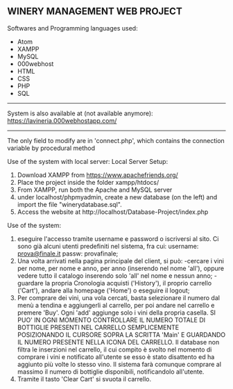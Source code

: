 WINERY MANAGEMENT WEB PROJECT
-------------------------------------------------

Softwares and Programming languages used:
- Atom
- XAMPP
- MySQL
- 000webhost
- HTML
- CSS
- PHP
- SQL

-------------------------------------------------

System is also available at (not available anymore):
https://lavineria.000webhostapp.com/

-------------------------------------------------

The only field to modify are in 'connect.php', which contains the connection variable by procedural method 

Use of the system with local server:
Local Server Setup:
1) Download XAMPP from https://www.apachefriends.org/
2) Place the project inside the folder xampp/htdocs/
3) From XAMPP, run both the Apache and MySQL server
4) under localhost/phpmyadmin, create a new database (on the left) and import the file "winerydatabase.sql".
5) Access the website at http://localhost/Database-Project/index.php

Use of the system:
1) eseguire l'accesso tramite username e password o iscriversi al sito.
   Ci sono già alcuni utenti predefiniti nel sistema, fra cui:
   username: prova@finale.it passw: provafinale;
2) Una volta arrivati nella pagina principale del client, si può:
   -cercare i vini per nome, per nome e anno, per anno (inserendo nel nome 'all'), 
    oppure vedere tutto il catalogo inserendo solo 'all' nel nome e nessun anno;
   -guardare la propria Cronologia acquisti ('History'), il proprio carrello ('Cart'),
    andare alla homepage ('Home') o eseguire il logout;
3) Per comprare dei vini, una vola cercati, basta selezionare il numero dal menù a tendina
   e aggiungerli al carrello, per poi andare nel carrello e premere 'Buy'.
   Ogni 'add' aggiunge solo i vini della propria casella.
   SI PUO' IN OGNI MOMENTO CONTROLLARE IL NUMERO TOTALE DI BOTTIGLIE PRESENTI NEL CARRELLO
   SEMPLICEMENTE POSIZIONANDO IL CURSORE SOPRA LA SCRITTA 'Main' E GUARDANDO IL NUMERO 
   PRESENTE NELLA ICONA DEL CARRELLO.
   Il database non filtra le inserzioni nel carrello, il cui compito è svolto nel momento di
   comprare i vini e notificato all'utente se esso è stato disattento ed ha aggiunto più
   volte lo stesso vino.
   Il sistema farà comunque comprare al massimo il numero di bottiglie disponibili,
   notificandolo all'utente.
4) Tramite il tasto 'Clear Cart' si svuota il carrello.
